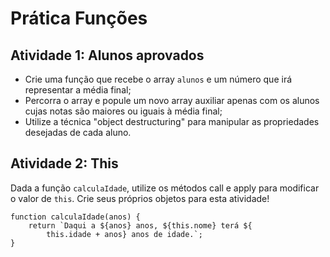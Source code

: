# Prática Funções 

## Atividade 1: Alunos aprovados

- Crie uma função que recebe o array `alunos` e um número que irá representar a média final;
- Percorra o array e popule um novo array auxiliar apenas com os alunos cujas notas são maiores ou iguais à média final;
- Utilize a técnica "object destructuring" para manipular as propriedades desejadas de cada aluno.

## Atividade 2: This

Dada a função `calculaIdade`, utilize os métodos call e apply para modificar o valor de `this`. Crie seus próprios objetos para esta atividade!

```
function calculaIdade(anos) {
	return `Daqui a ${anos} anos, ${this.nome} terá ${
		this.idade + anos} anos de idade.`;
}
```
